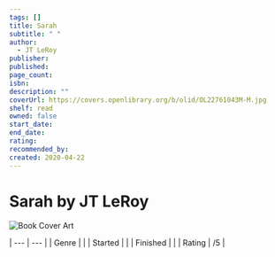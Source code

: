 ```yaml
---
tags: []
title: Sarah
subtitle: " "
author:
  - JT LeRoy
publisher: 
published: 
page_count: 
isbn: 
description: ""
coverUrl: https://covers.openlibrary.org/b/olid/OL22761043M-M.jpg
shelf: read
owned: false
start_date: 
end_date: 
rating: 
recommended_by: 
created: 2020-04-22
---
```


# Sarah by JT LeRoy

![Book Cover Art](https://covers.openlibrary.org/b/olid/OL22761043M-M.jpg)


| --- | --- |
| Genre |  |
| Started |  |
| Finished |  |
| Rating | /5 |

